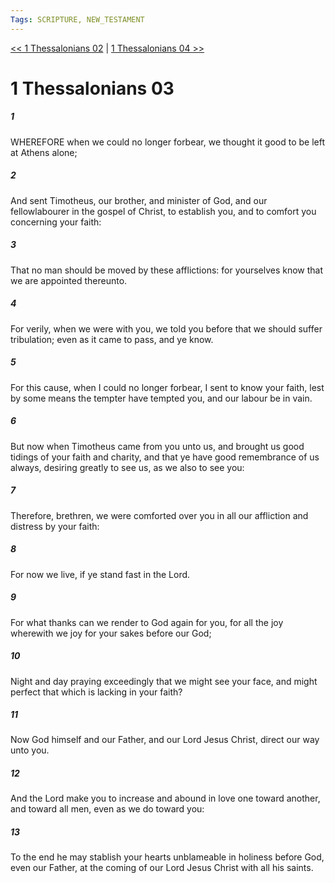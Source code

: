 ```yaml
---
Tags: SCRIPTURE, NEW_TESTAMENT
---
```


[<< 1 Thessalonians 02](NEW_TESTAMENT/13_1_Thessalonians/1_Thessalonians_02.md) | [1 Thessalonians 04 >>](NEW_TESTAMENT/13_1_Thessalonians/1_Thessalonians_04.md)

# 1 Thessalonians 03

##### 1
 WHEREFORE when we could no longer forbear, we thought it good to be left at Athens alone;
##### 2
 And sent Timotheus, our brother, and minister of God, and our fellowlabourer in the gospel of Christ, to establish you, and to comfort you concerning your faith:
##### 3
 That no man should be moved by these afflictions: for yourselves know that we are appointed thereunto.
##### 4
 For verily, when we were with you, we told you before that we should suffer tribulation; even as it came to pass, and ye know.
##### 5
 For this cause, when I could no longer forbear, I sent to know your faith, lest by some means the tempter have tempted you, and our labour be in vain.
##### 6
 But now when Timotheus came from you unto us, and brought us good tidings of your faith and charity, and that ye have good remembrance of us always, desiring greatly to see us, as we also to see you:
##### 7
 Therefore, brethren, we were comforted over you in all our affliction and distress by your faith:
##### 8
 For now we live, if ye stand fast in the Lord.
##### 9
 For what thanks can we render to God again for you, for all the joy wherewith we joy for your sakes before our God;
##### 10
 Night and day praying exceedingly that we might see your face, and might perfect that which is lacking in your faith?
##### 11
 Now God himself and our Father, and our Lord Jesus Christ, direct our way unto you.
##### 12
 And the Lord make you to increase and abound in love one toward another, and toward all men, even as we do toward you:
##### 13
 To the end he may stablish your hearts unblameable in holiness before God, even our Father, at the coming of our Lord Jesus Christ with all his saints.

